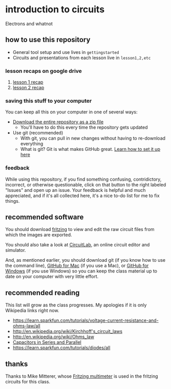 # introduction to circuits
Electrons and whatnot

## how to use this repository

* General tool setup and use lives in `gettingstarted`
* Circuits and presentations from each lesson live in `lesson1,2,etc`

### lesson recaps on google drive
1. [lesson 1 recap](https://docs.google.com/presentation/d/15GSJ7vIjcBHzid15Rd07gUInJye-16uV2sa6j8g2wJ4/edit?usp=sharing)
2. [lesson 2 recap](https://docs.google.com/presentation/d/1Ate2u_c8EQQxeNAypdq-suxV5XIjno04xnrJX5S_RK0/edit?usp=sharing)

### saving this stuff to your computer
You can keep all this on your computer in one of several ways:

* [Download the entire repository as a zip file](https://github.com/wileycousins-edu/intro_to_circuits/archive/master.zip)
    * You'll have to do this every time the repository gets updated
* Use git (recommended)
    * With git, you can pull in new changes without having to re-download everything
    * What is git? Git is what makes GitHub great. [Learn how to set it up here](https://help.github.com/articles/set-up-git)

### feedback
While using this repository, if you find something confusing, contridictory, incorrect, or otherwise questionable, click on that button to the right labeled "Issues" and open up an issue. Your feedback is helpful and much appreciated, and if it's all collected here, it's a nice to-do list for me to fix things.

## recommended software

You should download [fritzing](http://fritzing.org/home/) to view and edit the raw circuit files from which the images are exported.

You should also take a look at [CircuitLab](https://www.circuitlab.com/), an online circuit editor and simulator.

And, as mentioned earlier, you should download git (if you know how to use the command line), [GitHub for Mac](http://mac.github.com/) (if you use a Mac), or [GitHub for Windows](http://windows.github.com/) (if you use Windows) so you can keep the class material up to date on your computer with very little effort.

## recommended reading
This list will grow as the class progresses. My apologies if it is only Wikipedia links right now.

* https://learn.sparkfun.com/tutorials/voltage-current-resistance-and-ohms-law/all
* http://en.wikipedia.org/wiki/Kirchhoff's_circuit_laws
* http://en.wikipedia.org/wiki/Ohms_law
* [Capacitors in Series and Parallel](http://farside.ph.utexas.edu/teaching/302l/lectures/node46.html)
* https://learn.sparkfun.com/tutorials/diodes/all

## thanks
Thanks to Mike Mitterer, whose [Fritzing multimeter](https://github.com/MikeMitterer/fritzing-multimeter) is used in the fritzing circuits for this class.
